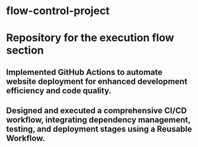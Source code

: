 # flow-control-project
# Repository for the execution flow section
##	Implemented GitHub Actions to automate website deployment for enhanced development efficiency and code quality.
## Designed and executed a comprehensive CI/CD workflow, integrating dependency management, testing, and deployment stages using a Reusable Workflow.

